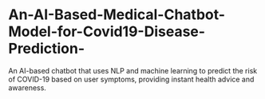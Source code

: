 # An-AI-Based-Medical-Chatbot-Model-for-Covid19-Disease-Prediction-
An AI-based chatbot that uses NLP and machine learning to predict the risk of COVID-19 based on user symptoms, providing instant health advice and awareness.
